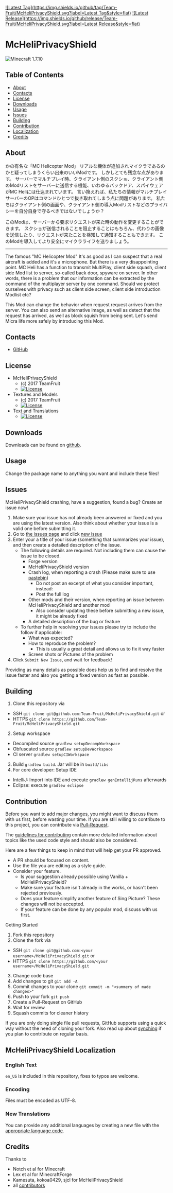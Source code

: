 [![Latest Tag](https://img.shields.io/github/tag/Team-Fruit/McHeliPrivacyShield.svg?label=Latest Tag&style=flat)](https://github.com/Team-Fruit/McHeliPrivacyShield/tags) [![Latest Release](https://img.shields.io/github/release/Team-Fruit/McHeliPrivacyShield.svg?label=Latest Release&style=flat)](https://github.com/Team-Fruit/McHeliPrivacyShield/releases)

# McHeliPrivacyShield
![Minecraft 1.7.10](https://img.shields.io/badge/Minecraft-1.7.10-yellow.svg?style=flat)

## Table of Contents

* [About](#about)
* [Contacts](#contacts)
* [License](#license)
* [Downloads](#downloads)
* [Usage](#usage)
* [Issues](#issues)
* [Building](#building)
* [Contribution](#contribution)
* [Localization](#mcheliprivacyshield-localization)
* [Credits](#credits)

## About

かの有名な「MC Helicopter Mod」
リアルな機体が追加されマイクラであるのかと疑ってしまうくらい出来のいいModです。
しかしとても残念な点があります。
サーバーでマルチプレイ時、クライアント側のスクショ、クライアント側のModリストをサーバーに送信する機能、いわゆるバックドア、スパイウェアがMC Heliには仕込まれています。
言い換えれば、私たちの情報がマルチプレイサーバーのOPはコマンドひとつで抜き取れてしまう点に問題があります。
私たちはクライアント側の画面や、クライアント側の導入Modリストなどのプライバシーを自分自身で守るべきではないでしょうか？

このModは、サーバーから要求リクエストが来た時の動作を変更することができます。
スクショが送信されることを阻止することはもちろん、代わりの画像を送信したり、リクエストが来たことを検知して通知することもできます。
このModを導入してより安全にマイクラライフを送りましょう。

---
The famous "MC Helicopter Mod"
It's as good as I can suspect that a real aircraft is added and it's a microphone.
But there is a very disappointing point.
MC Heli has a function to transmit MultiPlay, client side squash, client side Mod list to server, so-called back door, spyware on server.
In other words, there is a problem that our information can be extracted by the command of the multiplayer server by one command.
Should we protect ourselves with privacy such as client side screen, client side introduction Modlist etc?

This Mod can change the behavior when request request arrives from the server.
You can also send an alternative image, as well as detect that the request has arrived, as well as block squish from being sent.
Let's send Micra life more safely by introducing this Mod.

## Contacts

* [GitHub](https://github.com/Team-Fruit/McHeliPrivacyShield)

## License

* McHeliPrivacyShield
  - (c) 2017 TeamFruit
  - [![License](https://img.shields.io/badge/license-MIT-blue.svg?style=flat)](https://github.com/Team-Fruit/McHeliPrivacyShield/blob/master/LICENSE.md)
* Textures and Models
  - (c) 2017 TeamFruit
  - [![License](https://img.shields.io/badge/License-CC%20BY--NC--SA%203.0-yellow.svg?style=flat)](https://creativecommons.org/licenses/by-nc-sa/3.0/)
* Text and Translations
  - [![License](https://img.shields.io/badge/License-No%20Restriction-green.svg?style=flat)](https://creativecommons.org/publicdomain/zero/1.0/)

## Downloads

Downloads can be found on [github](https://github.com/Team-Fruit/McHeliPrivacyShield/releases).

## Usage

Change the package name to anything you want and include these files!

## Issues

McHeliPrivacyShield crashing, have a suggestion, found a bug?  Create an issue now!

1. Make sure your issue has not already been answered or fixed and you are using the latest version. Also think about whether your issue is a valid one before submitting it.
2. Go to [the issues page](https://github.com/Team-Fruit/McHeliPrivacyShield/issues) and click [new issue](https://github.com/Team-Fruit/McHeliPrivacyShield/issues/new)
3. Enter your a title of your issue (something that summarizes your issue), and then create a detailed description of the issue.
    * The following details are required. Not including them can cause the issue to be closed.
        * Forge version
        * McHeliPrivacyShield version
        * Crash log, when reporting a crash (Please make sure to use [pastebin](http://pastebin.com/))
            * Do not post an excerpt of what you consider important, instead:
            * Post the full log
        * Other mods and their version, when reporting an issue between McHeliPrivacyShield and another mod
            * Also consider updating these before submitting a new issue, it might be already fixed
        * A detailed description of the bug or feature
    * To further help in resolving your issues please try to include the follow if applicable:
        * What was expected?
        * How to reproduce the problem?
            * This is usually a great detail and allows us to fix it way faster
        * Screen shots or Pictures of the problem
5. Click `Submit New Issue`, and wait for feedback!

Providing as many details as possible does help us to find and resolve the issue faster and also you getting a fixed version as fast as possible.

## Building

1. Clone this repository via
  - SSH `git clone git@github.com:Team-Fruit/McHeliPrivacyShield.git` or
  - HTTPS `git clone https://github.com/Team-Fruit/McHeliPrivacyShield.git`
2. Setup workspace
  - Decompiled source `gradlew setupDecompWorkspace`
  - Obfuscated source `gradlew setupDevWorkspace`
  - CI server `gradlew setupCIWorkspace`
3. Build `gradlew build`. Jar will be in `build/libs`
4. For core developer: Setup IDE
  - IntelliJ: Import into IDE and execute `gradlew genIntellijRuns` afterwards
  - Eclipse: execute `gradlew eclipse`

## Contribution

Before you want to add major changes, you might want to discuss them with us first, before wasting your time.
If you are still willing to contribute to this project, you can contribute via [Pull-Request](https://help.github.com/articles/creating-a-pull-request).

The [guidelines for contributing](https://github.com/Team-Fruit/McHeliPrivacyShield/blob/master/CONTRIBUTING.md) contain more detailed information about topics like the used code style and should also be considered.

Here are a few things to keep in mind that will help get your PR approved.

* A PR should be focused on content.
* Use the file you are editing as a style guide.
* Consider your feature.
  - Is your suggestion already possible using Vanilla + McHeliPrivacyShield?
  - Make sure your feature isn't already in the works, or hasn't been rejected previously.
  - Does your feature simplify another feature of Sing Picture? These changes will not be accepted.
  - If your feature can be done by any popular mod, discuss with us first.

Getting Started

1. Fork this repository
2. Clone the fork via
  * SSH `git clone git@github.com:<your username>/McHeliPrivacyShield.git` or
  * HTTPS `git clone https://github.com/<your username>/McHeliPrivacyShield.git`
3. Change code base
4. Add changes to git `git add -A`
5. Commit changes to your clone `git commit -m "<summery of made changes>"`
6. Push to your fork `git push`
7. Create a Pull-Request on GitHub
8. Wait for review
9. Squash commits for cleaner history

If you are only doing single file pull requests, GitHub supports using a quick way without the need of cloning your fork. Also read up about [synching](https://help.github.com/articles/syncing-a-fork) if you plan to contribute on regular basis.

## McHeliPrivacyShield Localization

### English Text

`en_US` is included in this repository, fixes to typos are welcome.

### Encoding

Files must be encoded as UTF-8.

### New Translations

You can provide any additional languages by creating a new file with the [appropriate language code](http://download1.parallels.com/SiteBuilder/Windows/docs/3.2/en_US/sitebulder-3.2-win-sdk-localization-pack-creation-guide/30801.htm).

## Credits

Thanks to

* Notch et al for Minecraft
* Lex et al for MinecraftForge
* Kamesuta, kokoa0429, sjcl for McHeliPrivacyShield
* all [contributors](https://github.com/Team-Fruit/McHeliPrivacyShield/graphs/contributors)
